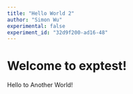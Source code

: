 ```yaml
---
title: "Hello World 2"
author: "Simon Wu"
experimental: false
experiment_id: "32d9f200-ad16-48"
---
```

# Welcome to exptest!
Hello to Another World!
